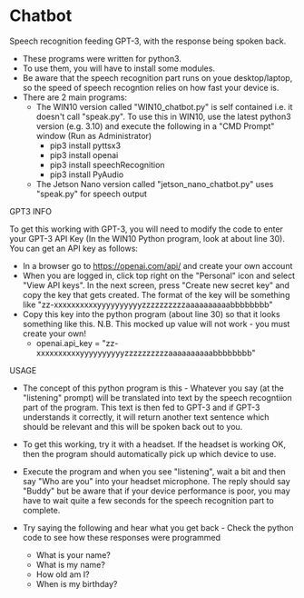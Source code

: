 # Chatbot
Speech recognition feeding GPT-3, with the response being spoken back.

 - These programs were written for python3. 
 - To use them, you will have to install some modules. 
 - Be aware that the speech recognition part runs on youe desktop/laptop, so the speed of speech recogntion relies on how fast your device is. 
 - There are 2 main programs:
   - The WIN10 version called "WIN10_chatbot.py" is self contained i.e. it doesn't call "speak.py". To use this in WIN10, use the latest python3 version (e.g. 3.10) and execute the following in a "CMD Prompt" window (Run as Administrator)
     - pip3 install pyttsx3
     - pip3 install openai
     - pip3 install speechRecognition
     - pip3 install PyAudio
   - The Jetson Nano version called "jetson_nano_chatbot.py" uses "speak.py" for speech output


GPT3 INFO

To get this working with GPT-3, you will need to modify the code to enter your GPT-3 API Key (In the WIN10 Python program, look at about line 30). You can get an API key as follows:
 - In a browser go to https://openai.com/api/ and create your own account
 - When you are logged in, click top right on the "Personal" icon and select "View API keys". In the next screen, press "Create new secret key" and copy the key that gets created. The format of the key will be something like "zz-xxxxxxxxxxyyyyyyyyyyzzzzzzzzzzaaaaaaaaaabbbbbbbb" 
 - Copy this key into the python program (about line 30) so that it looks something like this. N.B. This mocked up value will not work - you must create your own! 
   - openai.api_key = "zz-xxxxxxxxxxyyyyyyyyyyzzzzzzzzzzaaaaaaaaaabbbbbbbb"


USAGE
 - The concept of this python program is this - Whatever you say (at the "listening" prompt) will be translated into text by the speech recogntiion part of the program. This text is then fed to GPT-3 and if GPT-3 understands it correctly, it will return another text sentence which should be relevant and this will be spoken back out to you.
 - To get this working, try it with a headset. If the headset is working OK, then the program should automatically pick up which device to use.
 - Execute the program and when you see "listening", wait a bit and then say "Who are you" into your headset microphone. The reply should say "Buddy" but be aware that if your device performance is poor, you may have to wait quite a few seconds for the speech recognition part to complete. 

 - Try saying the following and hear what you get back - Check the python code to see how these responses were programmed 
   - What is your name?
   - What is my name? 
   - How old am I?
   - When is my birthday?  
